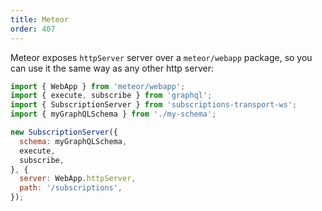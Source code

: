 ```yaml
---
title: Meteor
order: 407
---
```


Meteor exposes `httpServer` server over a `meteor/webapp` package, so you can use it the same way as any other http server:

```js
import { WebApp } from 'meteor/webapp';
import { execute, subscribe } from 'graphql';
import { SubscriptionServer } from 'subscriptions-transport-ws';
import { myGraphQLSchema } from './my-schema';

new SubscriptionServer({
  schema: myGraphQLSchema,
  execute,
  subscribe,
}, {
  server: WebApp.httpServer,
  path: '/subscriptions',
});
```
